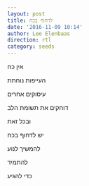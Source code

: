 ```yaml
---
layout: post
title: לדחוף בכח
date: '2016-11-09 10:14'
author: Lee Elenbaas
direction: rtl
category: seeds
---
```


אין כח

העייפות נוחתת

עיסוקים אחרים

דוחקים את תשומת הלב

ובכל זאת

יש לדחוף בכח

להמשיך לנוע

להתמיד

כדי להגיע
